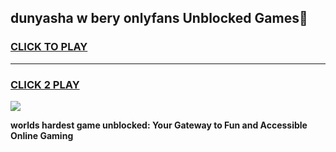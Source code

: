
## dunyasha w bery onlyfans Unblocked Games👋
<h3>
<a href="https://premium.freeplayer.one?title=dunyasha_w_bery_onlyfans&ref=16F">CLICK TO PLAY</a></h3>
<hr>

<h3>
<a href="https://premium.freeplayer.one?title=dunyasha_w_bery_onlyfans&ref=16F">CLICK 2 PLAY</a>
  
</h3>

<a href="https://premium.freeplayer.one?title=dunyasha_w_bery_onlyfans&ref=16F/"><img src="https://clearcache.store/games.png"></a>


**worlds hardest game unblocked: Your Gateway to Fun and Accessible Online Gaming**

